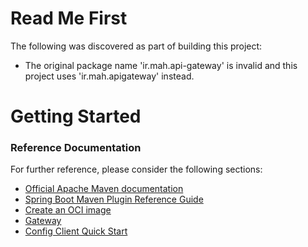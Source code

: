 # Read Me First
The following was discovered as part of building this project:

* The original package name 'ir.mah.api-gateway' is invalid and this project uses 'ir.mah.apigateway' instead.

# Getting Started

### Reference Documentation
For further reference, please consider the following sections:

* [Official Apache Maven documentation](https://maven.apache.org/guides/index.html)
* [Spring Boot Maven Plugin Reference Guide](https://docs.spring.io/spring-boot/docs/3.2.3/maven-plugin/reference/html/)
* [Create an OCI image](https://docs.spring.io/spring-boot/docs/3.2.3/maven-plugin/reference/html/#build-image)
* [Gateway](https://docs.spring.io/spring-cloud-gateway/docs/current/reference/html/)
* [Config Client Quick Start](https://docs.spring.io/spring-cloud-config/docs/current/reference/html/#_client_side_usage)

